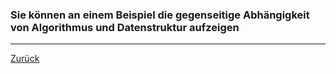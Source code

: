 ### Sie können an einem Beispiel die gegenseitige Abhängigkeit von Algorithmus und Datenstruktur aufzeigen

---

[Zurück](700datenstrukturen.md)


